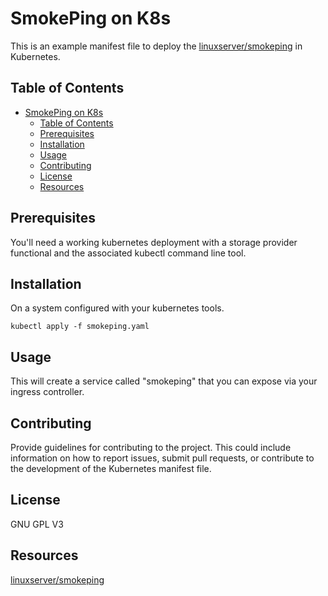 # SmokePing on K8s

This is an example manifest file to deploy the [linuxserver/smokeping](https://fleet.linuxserver.io/image?name=linuxserver/smokeping) in Kubernetes.

## Table of Contents

- [SmokePing on K8s](#smokeping-on-k8s)
  - [Table of Contents](#table-of-contents)
  - [Prerequisites](#prerequisites)
  - [Installation](#installation)
  - [Usage](#usage)
  - [Contributing](#contributing)
  - [License](#license)
  - [Resources](#resources)


## Prerequisites

You'll need a working kubernetes deployment with a storage provider functional and the associated kubectl command line tool.

## Installation

On a system configured with your kubernetes tools.

```
kubectl apply -f smokeping.yaml
```

## Usage

This will create a service called "smokeping" that you can expose via your ingress controller.


## Contributing

Provide guidelines for contributing to the project. This could include information on how to report issues, submit pull requests, or contribute to the development of the Kubernetes manifest file.

## License

GNU GPL V3

## Resources

[linuxserver/smokeping](https://fleet.linuxserver.io/image?name=linuxserver/smokeping)

